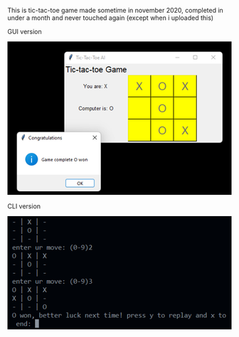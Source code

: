 This is tic-tac-toe game made sometime in november 2020, 
completed in under a month and never touched again 
(except when i  uploaded this)


GUI version

![alt text](https://github.com/HarshAg90/Tic-Tac-Toe_Python/blob/main/images/Screenshot1.png?raw=true)

CLI version

![alt text](https://github.com/HarshAg90/Tic-Tac-Toe_Python/blob/main/images/Screenshot2.png?raw=true)